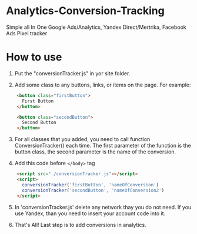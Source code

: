 # Analytics-Conversion-Tracking
Simple all In One Google Ads/Analytics, Yandex Direct/Mertrika, Facebook Ads Pixel tracker

# How to use

1. Put the "conversionTracker.js" in yor site folder.

2. Add some class to any buttons, links, or items on the page. For example:
```html
    <button class="firstButton">
      First Button
    </button>

    <button class="secondButton">
      Second Button
    </button>
```

3. For all classes that you added, you need to call function ConversionTracker() each time. The first parameter of the function is the button class, the second parameter is the name of the conversion.

4. Add this code before ```</body>``` tag
```html
    <script src="./conversionTracker.js"></script>
    <script>
      conversionTracker('firstButton', 'nameOfConversion')
      conversionTracker('secondButton', 'nameOfConversion2')
    </script>
```

5. In 'conversionTracker.js' delete any network thay you do not need. If you use Yandex, than you need to insert your account code into it.

6. That's All! Last step is to add conversions in analytics.
